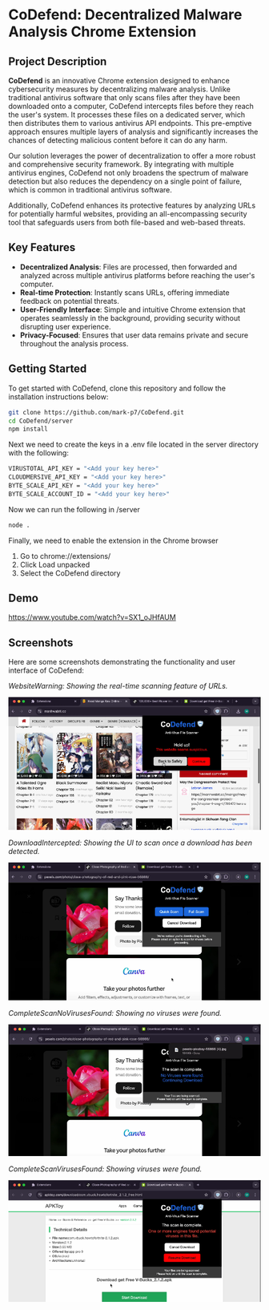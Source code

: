 # CoDefend: Decentralized Malware Analysis Chrome Extension

## Project Description

**CoDefend** is an innovative Chrome extension designed to enhance cybersecurity measures by decentralizing malware analysis. Unlike traditional antivirus software that only scans files after they have been downloaded onto a computer, CoDefend intercepts files before they reach the user's system. It processes these files on a dedicated server, which then distributes them to various antivirus API endpoints. This pre-emptive approach ensures multiple layers of analysis and significantly increases the chances of detecting malicious content before it can do any harm.

Our solution leverages the power of decentralization to offer a more robust and comprehensive security framework. By integrating with multiple antivirus engines, CoDefend not only broadens the spectrum of malware detection but also reduces the dependency on a single point of failure, which is common in traditional antivirus software.

Additionally, CoDefend enhances its protective features by analyzing URLs for potentially harmful websites, providing an all-encompassing security tool that safeguards users from both file-based and web-based threats.

## Key Features

* **Decentralized Analysis**: Files are processed, then forwarded and analyzed across multiple antivirus platforms before reaching the user's computer.
* **Real-time Protection**: Instantly scans URLs, offering immediate feedback on potential threats.
* **User-Friendly Interface**: Simple and intuitive Chrome extension that operates seamlessly in the background, providing security without disrupting user experience.
* **Privacy-Focused**: Ensures that user data remains private and secure throughout the analysis process.

## Getting Started

To get started with CoDefend, clone this repository and follow the installation instructions below:

```bash
git clone https://github.com/mark-p7/CoDefend.git
cd CoDefend/server
npm install
```

Next we need to create the keys in a .env file located in the server directory with the following:

```bash
VIRUSTOTAL_API_KEY = "<Add your key here>"
CLOUDMERSIVE_API_KEY = "<Add your key here>"
BYTE_SCALE_API_KEY = "<Add your key here>"
BYTE_SCALE_ACCOUNT_ID = "<Add your key here>"
```

Now we can run the following in /server

```bash
node .
```

Finally, we need to enable the extension in the Chrome browser
1. Go to chrome://extensions/
2. Click Load unpacked
3. Select the CoDefend directory

## Demo

https://www.youtube.com/watch?v=SX1_oJHfAUM

## Screenshots

Here are some screenshots demonstrating the functionality and user interface of CoDefend:

*WebsiteWarning: Showing the real-time scanning feature of URLs.*

![WebsiteWarning](./screenshots/WebsiteWarning.PNG)

*DownloadIntercepted: Showing the UI to scan once a download has been detected.*

![Download Intercepted](./screenshots/DownloadIntercepted.PNG)

*CompleteScanNoVirusesFound: Showing no viruses were found.*

![Complete Scan with no Viruses found](./screenshots/CompleteScanNoVirusesFound.PNG)

*CompleteScanVirusesFound: Showing viruses were found.*

![Complete Scan with Viruses found](./screenshots/CompleteScanVirusesFound.PNG)

